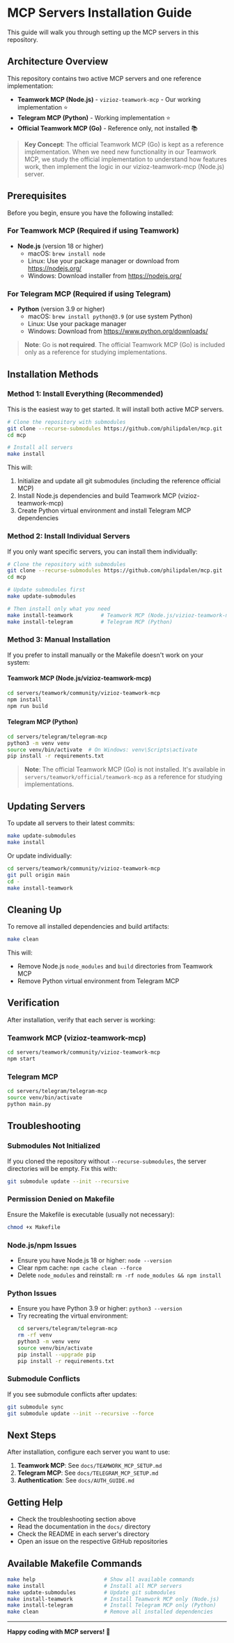 # MCP Servers Installation Guide

This guide will walk you through setting up the MCP servers in this repository.

## Architecture Overview

This repository contains two active MCP servers and one reference implementation:

- **Teamwork MCP (Node.js)** - `vizioz-teamwork-mcp` - Our working implementation ⭐
- **Telegram MCP (Python)** - Working implementation ⭐
- **Official Teamwork MCP (Go)** - Reference only, not installed 📚

> **Key Concept**: The official Teamwork MCP (Go) is kept as a reference implementation. When we need new functionality in our Teamwork MCP, we study the official implementation to understand how features work, then implement the logic in our vizioz-teamwork-mcp (Node.js) server.

## Prerequisites

Before you begin, ensure you have the following installed:

### For Teamwork MCP (Required if using Teamwork)

- **Node.js** (version 18 or higher)
  - macOS: `brew install node`
  - Linux: Use your package manager or download from https://nodejs.org/
  - Windows: Download installer from https://nodejs.org/

### For Telegram MCP (Required if using Telegram)

- **Python** (version 3.9 or higher)
  - macOS: `brew install python@3.9` (or use system Python)
  - Linux: Use your package manager
  - Windows: Download from https://www.python.org/downloads/

> **Note**: Go is **not required**. The official Teamwork MCP (Go) is included only as a reference for studying implementations.

## Installation Methods

### Method 1: Install Everything (Recommended)

This is the easiest way to get started. It will install both active MCP servers.

```bash
# Clone the repository with submodules
git clone --recurse-submodules https://github.com/philipdalen/mcp.git
cd mcp

# Install all servers
make install
```

This will:

1. Initialize and update all git submodules (including the reference official MCP)
2. Install Node.js dependencies and build Teamwork MCP (vizioz-teamwork-mcp)
3. Create Python virtual environment and install Telegram MCP dependencies

### Method 2: Install Individual Servers

If you only want specific servers, you can install them individually:

```bash
# Clone the repository with submodules
git clone --recurse-submodules https://github.com/philipdalen/mcp.git
cd mcp

# Update submodules first
make update-submodules

# Then install only what you need
make install-teamwork         # Teamwork MCP (Node.js/vizioz-teamwork-mcp)
make install-telegram         # Telegram MCP (Python)
```

### Method 3: Manual Installation

If you prefer to install manually or the Makefile doesn't work on your system:

#### Teamwork MCP (Node.js/vizioz-teamwork-mcp)

```bash
cd servers/teamwork/community/vizioz-teamwork-mcp
npm install
npm run build
```

#### Telegram MCP (Python)

```bash
cd servers/telegram/telegram-mcp
python3 -m venv venv
source venv/bin/activate  # On Windows: venv\Scripts\activate
pip install -r requirements.txt
```

> **Note**: The official Teamwork MCP (Go) is not installed. It's available in `servers/teamwork/official/teamwork-mcp` as a reference for studying implementations.

## Updating Servers

To update all servers to their latest commits:

```bash
make update-submodules
make install
```

Or update individually:

```bash
cd servers/teamwork/community/vizioz-teamwork-mcp
git pull origin main
cd -
make install-teamwork
```

## Cleaning Up

To remove all installed dependencies and build artifacts:

```bash
make clean
```

This will:

- Remove Node.js `node_modules` and `build` directories from Teamwork MCP
- Remove Python virtual environment from Telegram MCP

## Verification

After installation, verify that each server is working:

### Teamwork MCP (vizioz-teamwork-mcp)

```bash
cd servers/teamwork/community/vizioz-teamwork-mcp
npm start
```

### Telegram MCP

```bash
cd servers/telegram/telegram-mcp
source venv/bin/activate
python main.py
```

## Troubleshooting

### Submodules Not Initialized

If you cloned the repository without `--recurse-submodules`, the server directories will be empty. Fix this with:

```bash
git submodule update --init --recursive
```

### Permission Denied on Makefile

Ensure the Makefile is executable (usually not necessary):

```bash
chmod +x Makefile
```

### Node.js/npm Issues

- Ensure you have Node.js 18 or higher: `node --version`
- Clear npm cache: `npm cache clean --force`
- Delete `node_modules` and reinstall: `rm -rf node_modules && npm install`

### Python Issues

- Ensure you have Python 3.9 or higher: `python3 --version`
- Try recreating the virtual environment:
  ```bash
  cd servers/telegram/telegram-mcp
  rm -rf venv
  python3 -m venv venv
  source venv/bin/activate
  pip install --upgrade pip
  pip install -r requirements.txt
  ```

### Submodule Conflicts

If you see submodule conflicts after updates:

```bash
git submodule sync
git submodule update --init --recursive --force
```

## Next Steps

After installation, configure each server you want to use:

1. **Teamwork MCP**: See `docs/TEAMWORK_MCP_SETUP.md`
2. **Telegram MCP**: See `docs/TELEGRAM_MCP_SETUP.md`
3. **Authentication**: See `docs/AUTH_GUIDE.md`

## Getting Help

- Check the troubleshooting section above
- Read the documentation in the `docs/` directory
- Check the README in each server's directory
- Open an issue on the respective GitHub repositories

## Available Makefile Commands

```bash
make help                      # Show all available commands
make install                   # Install all MCP servers
make update-submodules         # Update git submodules
make install-teamwork          # Install Teamwork MCP only (Node.js)
make install-telegram          # Install Telegram MCP only (Python)
make clean                     # Remove all installed dependencies
```

---

**Happy coding with MCP servers! 🚀**
